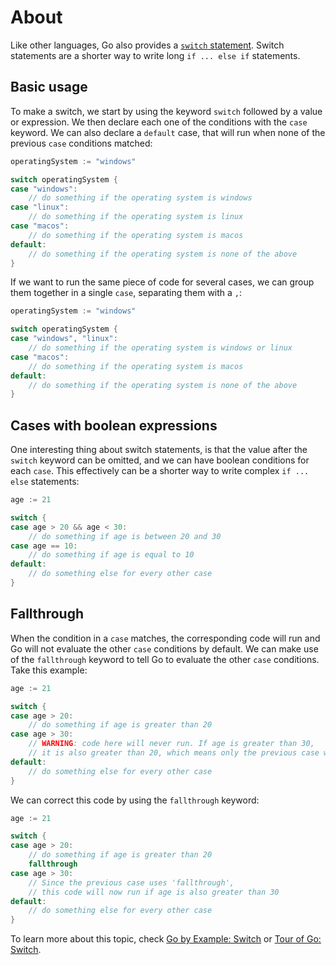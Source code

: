 # About

Like other languages, Go also provides a [`switch` statement][switch_statement]. Switch statements are a shorter way to write long `if ... else if` statements.

## Basic usage

To make a switch, we start by using the keyword `switch` followed by a value or expression. We then declare each one of the conditions with the `case` keyword. We can also declare a `default` case, that will run when none of the previous `case` conditions matched:

```go
operatingSystem := "windows"

switch operatingSystem {
case "windows":
    // do something if the operating system is windows
case "linux":
    // do something if the operating system is linux
case "macos":
    // do something if the operating system is macos
default:
    // do something if the operating system is none of the above
} 
```

If we want to run the same piece of code for several cases, we can group them together in a single `case`, separating them with a `,`:

```go
operatingSystem := "windows"

switch operatingSystem {
case "windows", "linux":
    // do something if the operating system is windows or linux
case "macos":
    // do something if the operating system is macos
default:
    // do something if the operating system is none of the above
} 
```

## Cases with boolean expressions 

One interesting thing about switch statements, is that the value after the `switch` keyword can be omitted, and we can have boolean conditions for each `case`. This effectively can be a shorter way to write complex `if ... else` statements:

```go
age := 21

switch {
case age > 20 && age < 30:
    // do something if age is between 20 and 30
case age == 10:
    // do something if age is equal to 10
default:
    // do something else for every other case
}
```

## Fallthrough

When the condition in a `case` matches, the corresponding code will run and Go will not evaluate the other `case` conditions by default. We can make use of the `fallthrough` keyword to tell Go to evaluate the other `case` conditions. Take this example:

```go
age := 21

switch {
case age > 20:
    // do something if age is greater than 20
case age > 30:
    // WARNING: code here will never run. If age is greater than 30,
    // it is also greater than 20, which means only the previous case will run
default:
    // do something else for every other case
}
```

We can correct this code by using the `fallthrough` keyword:

```go
age := 21

switch {
case age > 20:
    // do something if age is greater than 20
    fallthrough
case age > 30:
    // Since the previous case uses 'fallthrough',
    // this code will now run if age is also greater than 30
default:
    // do something else for every other case
}
```

To learn more about this topic, check [Go by Example: Switch][go_by_example_switch] or [Tour of Go: Switch][switch_statement].

[switch_statement]: https://tour.golang.org/flowcontrol/9
[go_by_example_switch]: https://gobyexample.com/switch
